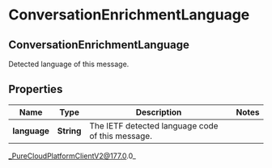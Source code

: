 # ConversationEnrichmentLanguage

## ConversationEnrichmentLanguage
Detected language of this message.

## Properties

|Name | Type | Description | Notes|
|------------ | ------------- | ------------- | -------------|
| **language** | **String** | The IETF detected language code of this message. | |



_PureCloudPlatformClientV2@177.0.0_
